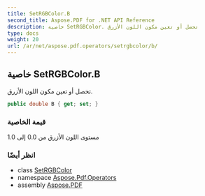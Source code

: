 ```yaml
---
title: SetRGBColor.B
second_title: Aspose.PDF for .NET API Reference
description: خاصية SetRGBColor. تحصل أو تعين مكون اللون الأزرق
type: docs
weight: 20
url: /ar/net/aspose.pdf.operators/setrgbcolor/b/
---
```

## خاصية SetRGBColor.B

تحصل أو تعين مكون اللون الأزرق.

```csharp
public double B { get; set; }
```

### قيمة الخاصية

مستوى اللون الأزرق من 0.0 إلى 1.0

### انظر أيضًا

* class [SetRGBColor](../)
* namespace [Aspose.Pdf.Operators](../../../aspose.pdf.operators/)
* assembly [Aspose.PDF](../../../)
